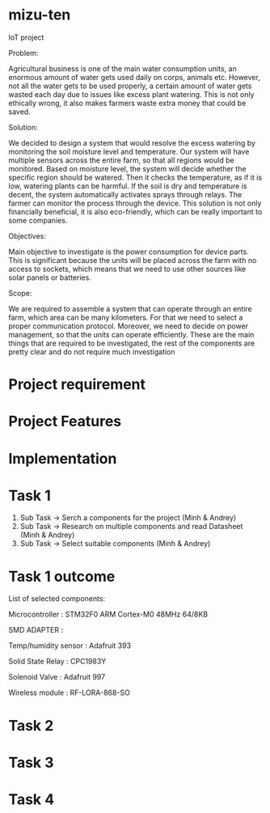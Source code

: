 # mizu-ten
IoT project


Problem:

Agricultural business is one of the main water consumption units, an enormous amount of water gets used daily on corps, animals etc. However, not all the water gets to be used properly, a certain amount of water gets wasted each day due to issues like excess plant watering. This is not only ethically wrong, it also makes farmers waste extra money that could be saved.

Solution:

We decided to design a system that would resolve the excess watering by monitoring the soil moisture level and temperature. Our system will have multiple sensors across the entire farm, so that all regions would be monitored. Based on moisture level, the system will decide whether the specific region should be watered. Then it checks the temperature, as if it is low, watering plants can be harmful. If the soil is dry and temperature is decent, the system automatically activates sprays through relays. The farmer can monitor the process through the device. This solution is not only financially beneficial, it is also eco-friendly, which can be really important to some companies. 

Objectives:

Main objective to investigate is the power consumption for device parts. This is significant because the units will be placed across the farm with no access to sockets, which means that we need to use other sources like solar panels or batteries.  

Scope:

We are required to assemble a system that can operate through an entire farm, which area can be many kilometers. For that we need to select a proper communication protocol. Moreover, we need to decide on power management, so that the units can operate efficiently. These are the main things that are required to be investigated, the rest of the components are pretty clear and do not require much investigation

# Project requirement

# Project Features 

# Implementation 

# Task 1
  1. Sub Task -> Serch a components for the project (Minh & Andrey)
  2. Sub Task -> Research on multiple components and read Datasheet (Minh & Andrey)
  3. Sub Task -> Select suitable components (Minh & Andrey)
# Task 1 outcome
List of selected components:

Microcontroller      : STM32F0 ARM Cortex-M0 48MHz 64/8KB

SMD ADAPTER          : 

Temp/humidity sensor : Adafruit 393

Solid State Relay    : CPC1983Y

Solenoid Valve       : Adafruit 997

Wireless module      : RF-LORA-868-SO

# Task 2


# Task 3


# Task 4

